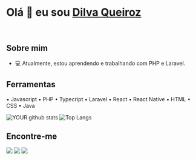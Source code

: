 # Olá 👋 eu sou <a href="https://github.com/DilvaQueiroz"> Dilva Queiroz </a>
</br>

## Sobre mim

- 💻 Atualmente, estou aprendendo e trabalhando com PHP e Laravel.

## Ferramentas
• Javascript • PHP • Typecript • Laravel • React • React Native • HTML • CSS • Java


![YOUR github stats](https://github-readme-stats.vercel.app/api?username=DilvaQueiroz&show_icons=true&theme=dark)
![Top Langs](https://github-readme-stats.vercel.app/api/top-langs/?username=DilvaQueiroz&theme=dark&layout=compact)

## Encontre-me

[<img src = "https://img.shields.io/badge/Outlook-blue?logo=gmail&style=for-the-badge&logoColor=white">](mailto:dilvaqueiroz@hotmail.com) [<img src="https://img.shields.io/badge/linkedin-%230077B5.svg?&style=for-the-badge&logo=linkedin&logoColor=white" />](https://www.linkedin.com/in/dilva-queir%C3%B3s-8335811b7/) [<img src = "https://img.shields.io/badge/instagram-%23E4405F.svg?&style=for-the-badge&logo=instagram&logoColor=white">](https://www.instagram.com/dilvaqueiroz/) 
